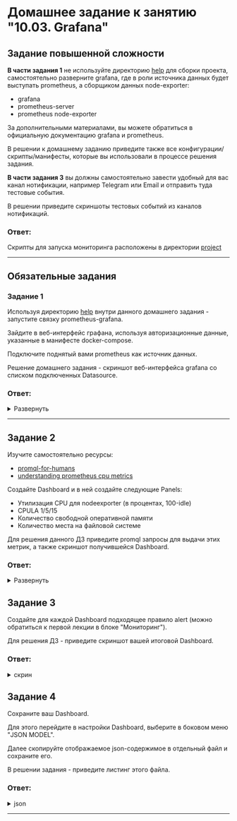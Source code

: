 # Домашнее задание к занятию "10.03. Grafana"

## Задание повышенной сложности

**В части задания 1** не используйте директорию [help](./help) для сборки проекта, самостоятельно разверните grafana, где в 
роли источника данных будет выступать prometheus, а сборщиком данных node-exporter:
- grafana
- prometheus-server
- prometheus node-exporter

За дополнительными материалами, вы можете обратиться в официальную документацию grafana и prometheus.

В решении к домашнему заданию приведите также все конфигурации/скрипты/манифесты, которые вы 
использовали в процессе решения задания.

**В части задания 3** вы должны самостоятельно завести удобный для вас канал нотификации, например Telegram или Email
и отправить туда тестовые события.

В решении приведите скриншоты тестовых событий из каналов нотификаций.

### Ответ:

Скрипты для запуска мониторинга расположены в директории [project](./project)

---
## Обязательные задания

### Задание 1
Используя директорию [help](./help) внутри данного домашнего задания - запустите связку prometheus-grafana.

Зайдите в веб-интерфейс графана, используя авторизационные данные, указанные в манифесте docker-compose.

Подключите поднятый вами prometheus как источник данных.

Решение домашнего задания - скриншот веб-интерфейса grafana со списком подключенных Datasource.

### Ответ:
<details>
<summary style="font-size:14px">Развернуть</summary>

Источник данных подключается из [datasource.yml](./project/grafana/provisioning/datasources/datasource.yml)

![изображение](https://user-images.githubusercontent.com/93001155/180642626-6818846e-a84e-4bc0-839a-96ddbc15aa96.png)


</details>

---
## Задание 2
Изучите самостоятельно ресурсы:
- [promql-for-humans](https://timber.io/blog/promql-for-humans/#cpu-usage-by-instance)
- [understanding prometheus cpu metrics](https://www.robustperception.io/understanding-machine-cpu-usage)

Создайте Dashboard и в ней создайте следующие Panels:
- Утилизация CPU для nodeexporter (в процентах, 100-idle)
- CPULA 1/5/15
- Количество свободной оперативной памяти
- Количество места на файловой системе

Для решения данного ДЗ приведите promql запросы для выдачи этих метрик, а также скриншот получившейся Dashboard.

### Ответ:
<details>
<summary style="font-size:14px">Развернуть</summary>

- Утилизация CPU для nodeexporter (в процентах, 100-idle)
  
  ```
  100 - (avg by (instance) (rate(node_cpu_seconds_total{job="nodeexporter",mode="idle"}[1m])) * 100)
  ```

- CPULA 1/5/15
  
  ```
  node_load1{instance="nodeexporter:9100"}
  node_load5{instance="nodeexporter:9100"}
  node_load15{instance="nodeexporter:9100"}
  ```

- Количество свободной оперативной памяти
  
  ```
  avg by (instance) (node_memory_MemAvailable_bytes{job="nodeexporter"})
  ```

- Количество места на файловой системе
  
  ```
  avg by (instance) (sum(node_filesystem_free_bytes{fstype="ext4"}))
  ```

![изображение](https://user-images.githubusercontent.com/93001155/180642665-3be02404-8b6f-4699-b342-bcb3cdd8aea9.png)



</details>

## Задание 3
Создайте для каждой Dashboard подходящее правило alert (можно обратиться к первой лекции в блоке "Мониторинг").

Для решения ДЗ - приведите скриншот вашей итоговой Dashboard.

### Ответ:

<details>
<summary style="font-size:14px">скрин</summary>

![изображение](https://user-images.githubusercontent.com/93001155/180642758-8e5168f7-6b92-4af1-bd05-41a101cc0d17.png)
![изображение](https://user-images.githubusercontent.com/93001155/180642835-ddd4a509-12fb-4b91-9f8f-051592f7f010.png)

![изображение](https://user-images.githubusercontent.com/93001155/180642801-90386783-3347-45e6-a0d4-41e9f9e875c8.png)



</details>

## Задание 4
Сохраните ваш Dashboard.

Для этого перейдите в настройки Dashboard, выберите в боковом меню "JSON MODEL".

Далее скопируйте отображаемое json-содержимое в отдельный файл и сохраните его.

В решении задания - приведите листинг этого файла.

### Ответ:
<details>
<summary style="font-size:14px">json</summary>

```json
    {
    "annotations": {
        "list": [
        {
            "builtIn": 1,
            "datasource": {
            "type": "grafana",
            "uid": "-- Grafana --"
            },
            "enable": true,
            "hide": true,
            "iconColor": "rgba(0, 211, 255, 1)",
            "name": "Annotations & Alerts",
            "target": {
            "limit": 100,
            "matchAny": false,
            "tags": [],
            "type": "dashboard"
            },
            "type": "dashboard"
        }
        ]
    },
    "editable": true,
    "fiscalYearStartMonth": 0,
    "graphTooltip": 0,
    "id": 6,
    "links": [],
    "liveNow": false,
    "panels": [
        {
        "datasource": {
            "type": "prometheus",
            "uid": "PBFA97CFB590B2093"
        },
        "fieldConfig": {
            "defaults": {
            "color": {
                "mode": "palette-classic"
            },
            "custom": {
                "axisLabel": "",
                "axisPlacement": "auto",
                "barAlignment": 0,
                "drawStyle": "line",
                "fillOpacity": 0,
                "gradientMode": "none",
                "hideFrom": {
                "legend": false,
                "tooltip": false,
                "viz": false
                },
                "lineInterpolation": "linear",
                "lineWidth": 1,
                "pointSize": 5,
                "scaleDistribution": {
                "type": "linear"
                },
                "showPoints": "auto",
                "spanNulls": false,
                "stacking": {
                "group": "A",
                "mode": "none"
                },
                "thresholdsStyle": {
                "mode": "off"
                }
            },
            "mappings": [],
            "thresholds": {
                "mode": "absolute",
                "steps": [
                {
                    "color": "green",
                    "value": null
                },
                {
                    "color": "red",
                    "value": 80
                }
                ]
            }
            },
            "overrides": []
        },
        "gridPos": {
            "h": 9,
            "w": 12,
            "x": 0,
            "y": 0
        },
        "id": 4,
        "options": {
            "legend": {
            "calcs": [],
            "displayMode": "list",
            "placement": "bottom"
            },
            "tooltip": {
            "mode": "single",
            "sort": "none"
            }
        },
        "targets": [
            {
            "datasource": {
                "type": "prometheus",
                "uid": "PBFA97CFB590B2093"
            },
            "editorMode": "code",
            "expr": "node_load1{instance=\"nodeexporter:9100\"}",
            "legendFormat": "LA 1 - {{instance}}",
            "range": true,
            "refId": "A"
            },
            {
            "datasource": {
                "type": "prometheus",
                "uid": "PBFA97CFB590B2093"
            },
            "editorMode": "code",
            "expr": "node_load5{instance=\"nodeexporter:9100\"}",
            "hide": false,
            "legendFormat": "LA 5 - {{instance}}",
            "range": true,
            "refId": "B"
            },
            {
            "datasource": {
                "type": "prometheus",
                "uid": "PBFA97CFB590B2093"
            },
            "editorMode": "code",
            "expr": "node_load15{instance=\"nodeexporter:9100\"}",
            "hide": false,
            "legendFormat": "LA 15 - {{instance}}",
            "range": true,
            "refId": "C"
            }
        ],
        "title": "CPU LA 1/5/15",
        "type": "timeseries"
        },
        {
        "datasource": {
            "type": "prometheus",
            "uid": "PBFA97CFB590B2093"
        },
        "fieldConfig": {
            "defaults": {
            "color": {
                "mode": "palette-classic"
            },
            "custom": {
                "axisLabel": "",
                "axisPlacement": "auto",
                "barAlignment": 0,
                "drawStyle": "line",
                "fillOpacity": 0,
                "gradientMode": "none",
                "hideFrom": {
                "legend": false,
                "tooltip": false,
                "viz": false
                },
                "lineInterpolation": "linear",
                "lineWidth": 1,
                "pointSize": 5,
                "scaleDistribution": {
                "type": "linear"
                },
                "showPoints": "auto",
                "spanNulls": false,
                "stacking": {
                "group": "A",
                "mode": "none"
                },
                "thresholdsStyle": {
                "mode": "off"
                }
            },
            "mappings": [],
            "thresholds": {
                "mode": "absolute",
                "steps": [
                {
                    "color": "green",
                    "value": null
                },
                {
                    "color": "red",
                    "value": 80
                }
                ]
            }
            },
            "overrides": []
        },
        "gridPos": {
            "h": 9,
            "w": 12,
            "x": 12,
            "y": 0
        },
        "id": 2,
        "options": {
            "legend": {
            "calcs": [],
            "displayMode": "list",
            "placement": "bottom"
            },
            "tooltip": {
            "mode": "single",
            "sort": "none"
            }
        },
        "targets": [
            {
            "datasource": {
                "type": "prometheus",
                "uid": "PBFA97CFB590B2093"
            },
            "editorMode": "code",
            "exemplar": false,
            "expr": "100 - (avg by (instance) (rate(node_cpu_seconds_total{job=\"nodeexporter\",mode=\"idle\"}[1m])) * 100)",
            "interval": "",
            "legendFormat": "CPU usage % - {{instance}}",
            "range": true,
            "refId": "A"
            }
        ],
        "title": "CPU %",
        "type": "timeseries"
        },
        {
        "datasource": {
            "type": "prometheus",
            "uid": "PBFA97CFB590B2093"
        },
        "fieldConfig": {
            "defaults": {
            "color": {
                "mode": "palette-classic"
            },
            "custom": {
                "axisLabel": "",
                "axisPlacement": "auto",
                "barAlignment": 0,
                "drawStyle": "line",
                "fillOpacity": 0,
                "gradientMode": "none",
                "hideFrom": {
                "legend": false,
                "tooltip": false,
                "viz": false
                },
                "lineInterpolation": "linear",
                "lineWidth": 1,
                "pointSize": 5,
                "scaleDistribution": {
                "type": "linear"
                },
                "showPoints": "auto",
                "spanNulls": false,
                "stacking": {
                "group": "A",
                "mode": "none"
                },
                "thresholdsStyle": {
                "mode": "off"
                }
            },
            "mappings": [],
            "thresholds": {
                "mode": "absolute",
                "steps": [
                {
                    "color": "green",
                    "value": null
                },
                {
                    "color": "red",
                    "value": 80
                }
                ]
            },
            "unit": "decbytes"
            },
            "overrides": []
        },
        "gridPos": {
            "h": 8,
            "w": 12,
            "x": 0,
            "y": 9
        },
        "id": 8,
        "options": {
            "legend": {
            "calcs": [],
            "displayMode": "list",
            "placement": "bottom"
            },
            "tooltip": {
            "mode": "single",
            "sort": "none"
            }
        },
        "targets": [
            {
            "datasource": {
                "type": "prometheus",
                "uid": "PBFA97CFB590B2093"
            },
            "editorMode": "code",
            "expr": "avg by (instance) (node_memory_MemAvailable_bytes{job=\"nodeexporter\"})",
            "legendFormat": "Free mem - {{instance}}",
            "range": true,
            "refId": "A"
            }
        ],
        "title": "Free mem",
        "type": "timeseries"
        },
        {
        "datasource": {
            "type": "prometheus",
            "uid": "PBFA97CFB590B2093"
        },
        "fieldConfig": {
            "defaults": {
            "color": {
                "mode": "palette-classic"
            },
            "custom": {
                "axisLabel": "",
                "axisPlacement": "auto",
                "barAlignment": 0,
                "drawStyle": "line",
                "fillOpacity": 0,
                "gradientMode": "none",
                "hideFrom": {
                "legend": false,
                "tooltip": false,
                "viz": false
                },
                "lineInterpolation": "linear",
                "lineWidth": 1,
                "pointSize": 5,
                "scaleDistribution": {
                "type": "linear"
                },
                "showPoints": "auto",
                "spanNulls": false,
                "stacking": {
                "group": "A",
                "mode": "none"
                },
                "thresholdsStyle": {
                "mode": "off"
                }
            },
            "mappings": [],
            "thresholds": {
                "mode": "absolute",
                "steps": [
                {
                    "color": "green",
                    "value": null
                },
                {
                    "color": "red",
                    "value": 80
                }
                ]
            },
            "unit": "decbytes"
            },
            "overrides": []
        },
        "gridPos": {
            "h": 8,
            "w": 12,
            "x": 12,
            "y": 9
        },
        "id": 6,
        "options": {
            "legend": {
            "calcs": [],
            "displayMode": "list",
            "placement": "bottom"
            },
            "tooltip": {
            "mode": "single",
            "sort": "none"
            }
        },
        "targets": [
            {
            "datasource": {
                "type": "prometheus",
                "uid": "PBFA97CFB590B2093"
            },
            "editorMode": "code",
            "expr": "avg by (instance) (sum(node_filesystem_free_bytes{fstype=\"ext4\"}))",
            "legendFormat": "Free space {{instance}}",
            "range": true,
            "refId": "A"
            }
        ],
        "title": "Free space",
        "type": "timeseries"
        }
    ],
    "refresh": false,
    "schemaVersion": 36,
    "style": "dark",
    "tags": [],
    "templating": {
        "list": []
    },
    "time": {
        "from": "now-5m",
        "to": "now"
    },
    "timepicker": {},
    "timezone": "",
    "title": "Test_dashboard",
    "uid": "gPsRp_g4k",
    "version": 6,
    "weekStart": ""
    }
```



</details>

---
